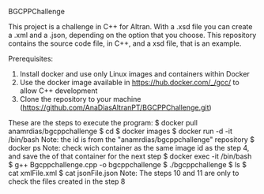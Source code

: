 BGCPPChallenge

This project is a challenge in C++ for Altran. With a .xsd file you can create a .xml and a .json, depending on the option that you choose.
This repository contains the source code file, in C++, and a xsd file, that is an example.

Prerequisites:
1. Install docker and use only Linux images and containers within Docker
2. Use the docker image available in https://hub.docker.com/_/gcc/ to allow C++ development 
3. Clone the repository to your machine (https://github.com/AnaDiasAltranPT/BGCPPChallenge.git)

These are the steps to execute the program:
$ docker pull anamrdias/bgcppchallenge
$ cd <local repository folder>
  $ docker images
  $ docker run -d -it <image id> /bin/bash
  Note: the id is from the "anamrdias/bgcppchallenge" repository
  $ docker ps
  Note: check wich container as the same image id as the step 4, and save the of that container for the next step
  $ docker exec -it <container name> /bin/bash
  $ g++ Bgcppchallenge.cpp -o bgcppchallenge
  $ ./bgcppchallenge
  $ ls
  $ cat xmlFile.xml
  $ cat jsonFile.json
  Note: The steps 10 and 11 are only to check the files created in the step 8
